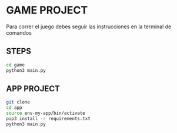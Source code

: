 # GAME PROJECT

Para correr el juego debes seguir las instrucciones en la terminal de comandos

## STEPS

```sh
cd game
python3 main.py
```

## APP PROJECT

```sh
git clone
cd app
source env-my-app/bin/activate
pip3 install -r requirements.txt
python3 main.py
```
